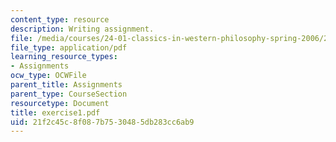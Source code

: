 ```yaml
---
content_type: resource
description: Writing assignment.
file: /media/courses/24-01-classics-in-western-philosophy-spring-2006/21f2c45c8f087b7530485db283cc6ab9_exercise1.pdf
file_type: application/pdf
learning_resource_types:
- Assignments
ocw_type: OCWFile
parent_title: Assignments
parent_type: CourseSection
resourcetype: Document
title: exercise1.pdf
uid: 21f2c45c-8f08-7b75-3048-5db283cc6ab9
---
```

